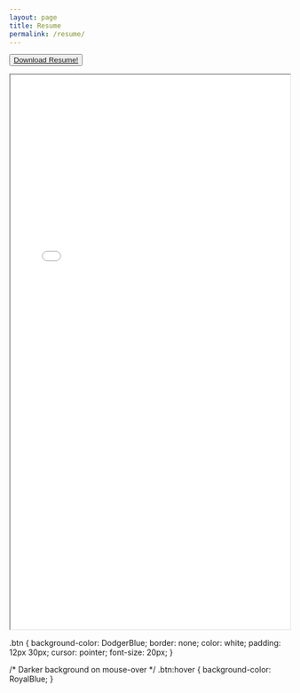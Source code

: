 ```yaml
---
layout: page
title: Resume
permalink: /resume/
---
```



<button class="btn"><a href="/assets/resume.pdf">Download Resume!</a></button>

<iframe src="/assets/resume.pdf#toolbar=0" width="100%" height="1000vh"></iframe>

.btn {
  background-color: DodgerBlue;
  border: none;
  color: white;
  padding: 12px 30px;
  cursor: pointer;
  font-size: 20px;
}

/* Darker background on mouse-over */
.btn:hover {
  background-color: RoyalBlue;
}
